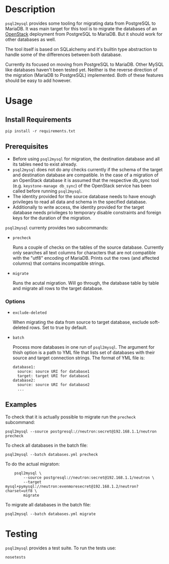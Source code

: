 # Description
`psql2mysql` provides some tooling for migrating data from PostgreSQL to
MariaDB. It was main target for this tool is to migrate the databases of
an [OpenStack](https://www.openstack.org) deployment from PostgreSQL to
MariaDB. But it should work for other databases as well.

The tool itself is based on SQLalchemy and it's builtin type abstraction to
handle some of the differences between both database.

Currently its focused on moving from PostgreSQL to MariaDB. Other MySQL like
databases haven't been tested yet. Neither is the reverse direction of the
migration (MariaDB to PostgreSQL) implemented. Both of these features should
be easy to add however.

# Usage

## Install Requirements
```pip install -r requirements.txt```

## Prerequisites
* Before using `psql2mysql` for migration, the destination database and all
  its tables need to exist already.
* `psql2mysql` does not do any checks currently if the schema of the target
  and destination database are compatible. In the case of a migration of an
  OpenStack database it is assumed that the respective db_sync tool (e.g.
  `keystone-manage db_sync`) of the OpenStack service has been called before
  running `psql2mysql`.
* The identity provided for the source database needs to have enough
  privileges to read all data and schema in the specified  database.
* Additionally to write access, the identity provided for the target database
  needs privileges to temporary disable constraints and foreign keys for the
  duration of the migration.

`psql2mysql` currenty provides two subcommands:

* `precheck`

    Runs a couple of checks on the tables of the source database. Currently
    only searches all text columns for characters that are not compatible with
    the "utf8" encoding of MariaDB. Prints out the rows (and affected columns)
    that contains incompatible strings.

* `migrate`

    Runs the acutal migration. Will go through, the database table by table
    and migrate all rows to the target database.

### Options

* `exclude-deleted`

    When migrating the data from source to target database, exclude soft-deleted
    rows. Set to true by default.

* `batch`

    Process more databases in one run of `psql2mysql`. The argument for thish option
    is a path to YML file that lists set of databases with their source and target
    connection strings. The format of YML file is:

    ```
    database1:
      source: source URI for database1
      target: target URI for database1
    database2:
      source: source URI for database2
      ...
    ```

## Examples

To check that it is actually possible to migrate run the `precheck`
subcommand:

```psql2mysql --source postgresql://neutron:secret@192.168.1.1/neutron precheck```

To check all databases in the batch file:

```psql2mysql --batch databases.yml precheck```


To do the actual migraton:
```
    psql2mysql \
        --source postgresql://neutron:secret@192.168.1.1/neutron \
        --target mysql+pymysql://neutron:evenmoresecret@192.168.1.2/neutron?charset=utf8 \
        migrate
```

To migrate all databases in the batch file:

```psql2mysql --batch databases.yml migrate```


# Testing
`psql2mysql` provides a test suite. To run the tests use:

```nosetests```
